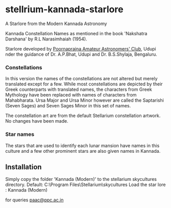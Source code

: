 # stellrium-kannada-starlore
A Starlore from the Modern Kannada Astronomy

Kannada Constellation Names as mentioned in the book 'Nakshatra Darshana' by R.L Narasimhaiah (1954).

Starlore developed by [Poornaprajna Amateur Astronomers' Club]("https://paac.ppc.ac.in"), Udupi nder the guidance of Dr. A.P.Bhat, Udupi and Dr. B.S.Shylaja, Bengaluru.

### Constellations
In this version the names of the constellations are not altered but merely translated except for a few. While most constellations are depicted by their Greek counterparts with translated names, the characters from Greek Mythology have been replaced with names of characters from Mahabharata. Ursa Major and Ursa Minor however are called the Saptarishi (Seven Sages) and Seven Sages Minor in this set of names.

The constellation art are from the default Stellarium constellation artwork. No changes have been made.

### Star names
The stars that are used to identify each lunar mansion have names in this culture and a few other prominent stars are also given names in Kannada.
  
## Installation
Simply copy the folder 'Kannada (Modern)' to the stellarium skycultures directory. 
Default: C:\Program Files\Stellarium\skycultures
Load the star lore : Kannada (Modern)

for queries paac@ppc.ac.in
